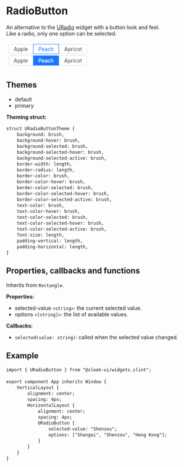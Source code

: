 # RadioButton
An alternative to the [URadio](radio.md) widget with a button look and feel.  
Like a radio, only one option can be selected.  

![radio-button presentation](images/radio-button.png)

## Themes
- default
- primary

**Theming struct:**
```slint
struct URadioButtonTheme {
	background: brush,
	background-hover: brush,
	background-selected: brush,
	background-selected-hover: brush,
	background-selected-active: brush,
	border-width: length,
	border-radius: length,
	border-color: brush,
	border-color-hover: brush,
	border-color-selected: brush,
	border-color-selected-hover: brush,
	border-color-selected-active: brush,
	text-color: brush,
	text-color-hover: brush,
	text-color-selected: brush,
	text-color-selected-hover: brush,
	text-color-selected-active: brush,
	font-size: length,
	padding-vertical: length,
	padding-horizontal: length,
}
```

## Properties, callbacks and functions
Inherits from `Rectangle`.

**Properties:**
- selected-value `<string>`: the current selected value.
- options `<[string]>`: the list of available values.

**Callbacks:**
- `selected(value: string)`: called when the selected value changed.

## Example
```slint
import { URadioButton } from "@sleek-ui/widgets.slint";

export component App inherits Window {
	VerticalLayout {
		alignment: center;
		spacing: 4px;
		HorizontalLayout {
			alignment: center;
			spacing: 4px;
            URadioButton {
                selected-value: "Shenzou";
                options: ["Shangai", "Shenzou", "Hong Kong"];
            }
		}
	}
}
```